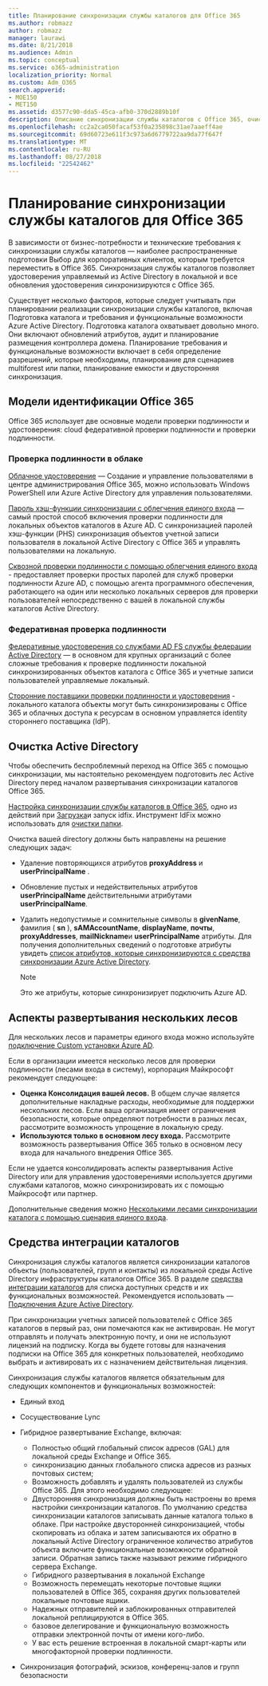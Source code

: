 ```yaml
---
title: Планирование синхронизации службы каталогов для Office 365
ms.author: robmazz
author: robmazz
manager: laurawi
ms.date: 8/21/2018
ms.audience: Admin
ms.topic: conceptual
ms.service: o365-administration
localization_priority: Normal
ms.custom: Adm_O365
search.appverid:
- MOE150
- MET150
ms.assetid: d3577c90-dda5-45ca-afb0-370d2889b10f
description: Описание синхронизации службы каталогов с Office 365, очистка Active Directory и средство подключения Azure Active Directory.
ms.openlocfilehash: cc2a2ca050facaf53f0a235898c31ae7aaeff4ae
ms.sourcegitcommit: 69d60723e611f3c973a6d6779722aa9da77f647f
ms.translationtype: MT
ms.contentlocale: ru-RU
ms.lasthandoff: 08/27/2018
ms.locfileid: "22542462"
---
```

# <a name="plan-for-directory-synchronization-for-office-365"></a>Планирование синхронизации службы каталогов для Office 365
В зависимости от бизнес-потребности и технические требования к синхронизации службы каталогов — наиболее распространенные подготовки Выбор для корпоративных клиентов, которым требуется переместить в Office 365. Синхронизация службы каталогов позволяет удостоверения управляемый из Active Directory в локальной и все обновления удостоверения синхронизируются с Office 365.
  
Существует несколько факторов, которые следует учитывать при планировании реализации синхронизации службы каталогов, включая Подготовка каталога и требования и функциональные возможности Azure Active Directory. Подготовка каталога охватывает довольно много. Они включают обновлений атрибутов, аудит и планирование размещения контроллера домена. Планирование требования и функциональные возможности включает в себя определение разрешений, которые необходимы, планирование для сценариев multiforest или папки, планирование емкости и двусторонняя синхронизация.
  
## <a name="office-365-identity-models"></a>Модели идентификации Office 365
Office 365 использует две основные модели проверки подлинности и удостоверения: cloud федеративной проверки подлинности и проверки подлинности.
  
### <a name="cloud-authentication"></a>Проверка подлинности в облаке
[Облачное удостоверение](about-office-365-identity.md) — Создание и управление пользователями в центре администрирования Office 365, можно использовать Windows PowerShell или Azure Active Directory для управления пользователями. 
  
[Пароль хэш-функции синхронизации с облегчения единого входа](about-office-365-identity.md) — самый простой способ включения проверки подлинности для локальных объектов каталогов в Azure AD. С синхронизацией паролей хэш-функции (PHS) синхронизация объектов учетной записи пользователя в локальной Active Directory с Office 365 и управлять пользователями на локальную. 
  
[Сквозной проверки подлинности с помощью облегчения единого входа](about-office-365-identity.md) - предоставляет проверки простых паролей для служб проверки подлинности Azure AD, с помощью агента программного обеспечения, работающего на один или несколько локальных серверов для проверки пользователей непосредственно с вашей в локальной службы каталогов Active Directory. 
  
### <a name="federated-authentication"></a>Федеративная проверка подлинности
[Федеративные удостоверения со службами AD FS службы федерации Active Directory](about-office-365-identity.md) — в основном для крупных организаций с более сложные требования к проверке подлинности локальной синхронизированных объектов каталога с Office 365 и учетные записи пользователей управляемые локальный. 
  
[Сторонние поставщики проверки подлинности и удостоверения](about-office-365-identity.md) - локального каталога объекты могут быть синхронизированы с Office 365 и облачных доступа к ресурсам в основном управляется identity стороннего поставщика (IdP). 
  
## <a name="active-directory-cleanup"></a>Очистка Active Directory
Чтобы обеспечить беспроблемный переход на Office 365 с помощью синхронизации, мы настоятельно рекомендуем подготовить лес Active Directory перед началом развертывания синхронизации каталогов Office 365.
  
[Настройка синхронизации службы каталогов в Office 365](set-up-directory-synchronization.md), одно из действий при [Загрузка](install-and-run-idfix.md)и запуск idfix. Инструмент IdFix можно использовать для [очистки папки](prepare-directory-attributes-for-synch-with-idfix.md).
  
Очистка вашей directory должны быть направлены на решение следующих задач:

- Удаление повторяющихся атрибутов **proxyAddress** и **userPrincipalName** .
- Обновление пустых и недействительных атрибутов **userPrincipalName** действительными атрибутами **userPrincipalName**.
- Удалить недопустимые и сомнительные символы в **givenName**, фамилия ( **sn** ), **sAMAccountName**, **displayName**, **почты**, **proxyAddresses**, **mailNickname**и **userPrincipalName** атрибуты. Для получения дополнительных сведений о подготовке атрибуты увидеть [список атрибутов, которые синхронизируются с средства синхронизации Azure Active Directory](https://go.microsoft.com/fwlink/p/?LinkId=396719).
    
    > [!NOTE]
    > Это же атрибуты, которые синхронизирует подключить Azure AD. 
  
## <a name="multiforest-deployment-considerations"></a>Аспекты развертывания нескольких лесов
Для нескольких лесов и параметры единого входа можно используйте [подключение Custom установки Azure AD](https://go.microsoft.com/fwlink/p/?LinkId=698430).
  
Если в организации имеется несколько лесов для проверки подлинности (лесами входа в систему), корпорация Майкрософт рекомендует следующее:
  
- **Оценка Консолидация вашей лесов.** В общем случае является дополнительные накладные расходы, необходимые для поддержки нескольких лесов. Если ваша организация имеет ограничения безопасности, которые определяют потребности в разных лесах, рассмотрите возможность упрощение в локальную среду.
- **Используются только в основном лесу входа.** Рассмотрите возможность развертывания Office 365 только в основном лесу входа для начального внедрения Office 365. 
    
Если не удается консолидировать аспекты развертывания Active Directory или для управления удостоверениями используется другими службами каталогов, можно синхронизировать их с помощью Майкрософт или партнер.
  
Дополнительные сведения можно [Несколькими лесами синхронизации каталога с помощью сценария единого входа](https://go.microsoft.com/fwlink/p/?LinkId=525321).
  
## <a name="directory-integration-tools"></a>Средства интеграции каталогов
Синхронизация службы каталогов является синхронизации каталогов объекты (пользователей, групп и контакты) из локальной среды Active Directory инфраструктуры каталогов Office 365. В разделе [средства интеграции каталогов](https://go.microsoft.com/fwlink/p/?LinkID=510956) для списка доступных средств и их функциональных возможностей. Рекомендуется использовать — [Подключения Azure Active Directory](https://go.microsoft.com/fwlink/?LinkId=525323).
  
При синхронизации учетных записей пользователей с Office 365 каталогов в первый раз, они помечаются как не активирован. Не могут отправлять и получать электронную почту, и они не используют лицензий на подписку. Когда вы будете готовы для назначения подписки на Office 365 для конкретных пользователей, необходимо выбрать и активировать их с назначением действительная лицензия.
  
Синхронизация службы каталогов является обязательным для следующих компонентов и функциональных возможностей:
  
- Единый вход
    
- Сосуществование Lync
    
- Гибридное развертывание Exchange, включая:
    
  - Полностью общий глобальный список адресов (GAL) для локальной среды Exchange и Office 365.
  - синхронизацию данных глобального списка адресов из разных почтовых систем;
  - Возможность добавлять и удалять пользователей из службы Office 365. Для этого необходимо следующее:
  - Двусторонняя синхронизация должны быть настроены во время настройки синхронизации каталогов. По умолчанию средства синхронизации каталогов записывать данные каталога только в облаке. При настройке двусторонней синхронизацией, чтобы скопировать из облака и затем записываются их обратно в локальный Active Directory ограниченное количество атрибутов объекта включите функциональные возможности обратной записи. Обратная запись также называют режиме гибридного сервера Exchange. 
  - Гибридного развертывания в локальной Exchange
  - Возможность перемещать некоторые почтовые ящики пользователей в Office 365, сохраняя других пользователей локальные почтовые ящики.
  - Надежных отправителей и заблокированных отправителей локальной реплицируются в Office 365.
  - базовое делегирование и функциональную возможность отправки электронной почты от имени кого-либо.
  - У вас есть решение встроенная в локальной смарт-карты или многофакторной проверки подлинности.
    
- Синхронизация фотографий, эскизов, конференц-залов и групп безопасности